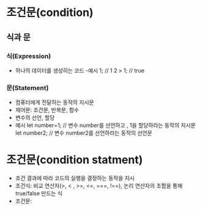 # 조건문(condition)

## 식과 문

### 식(Expression)

- 하나의 데이터를 생성히는 코드 -예시
  1; // 1
  2 > 1; // true

### 문(Statement)

- 컴퓨터에게 전달하는 동작의 지시문
- 제어문: 조건문, 반복문, 함수
- 변수의 선언, 할당
- 예시
  let number=1; // 변수 number를 선언하고 , 1을 할당하라는 동작의 지시문
  let number2; // 변수 number2를 선언하라는 동작의 선언문

# 조건문(condition statment)

- 조건 결과에 따라 코드의 실행을 결정하는 동작을 지시
- 조건식: 비교 연산자(>, < , >=, <=, ===, !==), 논리 연산자의 조합을 통해 true/false 만드는 식
- 조건문:
